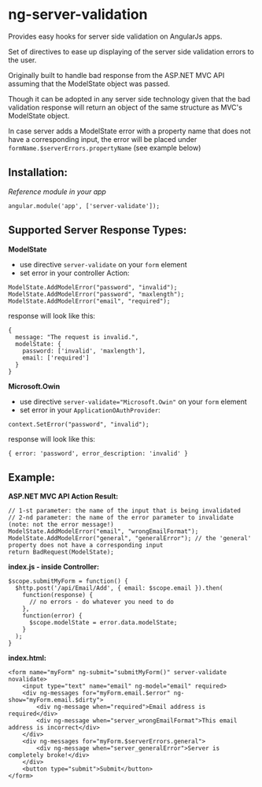ng-server-validation
====================

Provides easy hooks for server side validation on AngularJs apps.

Set of directives to ease up displaying of the server side validation errors to the user.

Originally built to handle bad response from the ASP.NET MVC API assuming that the ModelState object was passed.

Though it can be adopted in any server side technology given that the bad validation response will return an object of the same structure as MVC's ModelState object.

In case server adds a ModelState error with a property name that does not have a corresponding input, the error will be placed under `formName.$serverErrors.propertyName` (see example below)

Installation:
-------------
*Reference module in your app*
```
angular.module('app', ['server-validate']);
```

Supported Server Response Types:
-------------
**ModelState**
* use directive `server-validate` on your `form` element
* set error in your controller Action:
```
ModelState.AddModelError("password", "invalid");
ModelState.AddModelError("password", "maxlength");
ModelState.AddModelError("email", "required");
```
response will look like this:
```
{
  message: "The request is invalid.",
  modelState: {
    password: ['invalid', 'maxlength'],
    email: ['required']
  }
}
```

**Microsoft.Owin**
* use directive `server-validate="Microsoft.Owin"` on your `form` element
* set error in your `ApplicationOAuthProvider`:
```
context.SetError("password", "invalid");
```
response will look like this:
```
{ error: 'password', error_description: 'invalid' }
```

Example:
-------------

**ASP.NET MVC API Action Result:**
```
// 1-st parameter: the name of the input that is being invalidated
// 2-nd parameter: the name of the error parameter to invalidate (note: not the error message!)
ModelState.AddModelError("email", "wrongEmailFormat");
ModelState.AddModelError("general", "generalError"); // the 'general' property does not have a corresponding input
return BadRequest(ModelState);
```

**index.js - inside Controller:**
```
$scope.submitMyForm = function() {
  $http.post('/api/Email/Add', { email: $scope.email }).then(
    function(response) {
      // no errors - do whatever you need to do
    },
    function(error) {
      $scope.modelState = error.data.modelState;
    }
  );
}
```

**index.html:**
```
<form name="myForm" ng-submit="submitMyForm()" server-validate novalidate>
    <input type="text" name="email" ng-model="email" required>
    <div ng-messages for="myForm.email.$error" ng-show="myForm.email.$dirty">
        <div ng-message when="required">Email address is required</div>
        <div ng-message when="server_wrongEmailFormat">This email address is incorrect</div>
    </div>
    <div ng-messages for="myForm.$serverErrors.general">
        <div ng-message when="server_generalError">Server is completely broke!</div>
    </div>
    <button type="submit">Submit</button>
</form>
```
